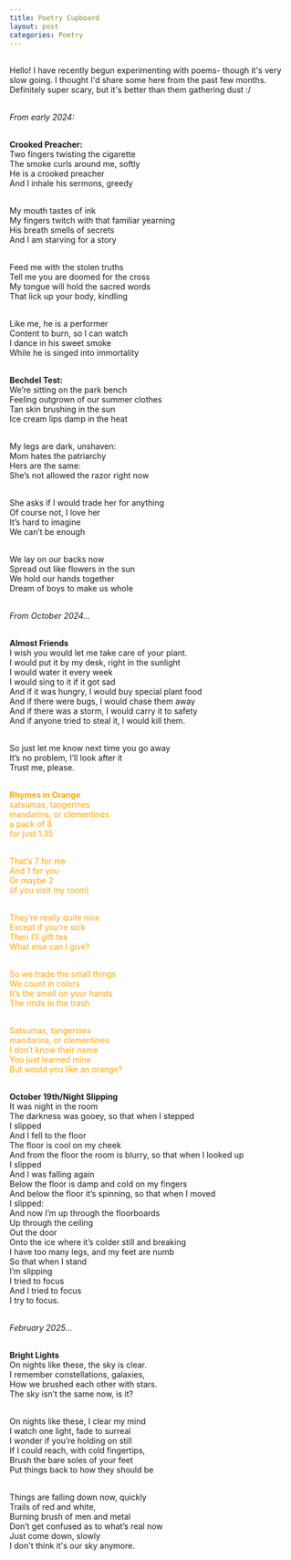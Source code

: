 ```yaml
---
title: Poetry Cupboard
layout: post
categories: Poetry
---
```


<br>Hello! I have recently begun experimenting with poems- though it's very slow going. I thought I'd share some here from the past few months. Definitely super scary, but it's better than them gathering dust :/

<br>*From early 2024:*

<br>**Crooked Preacher:**
<br>Two fingers twisting the cigarette
<br>The smoke curls around me, softly
<br>He is a crooked preacher
<br>And I inhale his sermons, greedy 

<br>My mouth tastes of ink
<br>My fingers twitch with that familiar yearning
<br>His breath smells of secrets
<br>And I am starving for a story

<br>Feed me with the stolen truths
<br>Tell me you are doomed for the cross
<br>My tongue will hold the sacred words
<br>That lick up your body, kindling

<br>Like me, he is a performer
<br>Content to burn, so I can watch
<br>I dance in his sweet smoke
<br>While he is singed into immortality

<br>**Bechdel Test:**
<br>We’re sitting on the park bench
<br>Feeling outgrown of our summer clothes
<br>Tan skin brushing in the sun
<br>Ice cream lips damp in the heat

<br>My legs are dark, unshaven:
<br>Mom hates the patriarchy
<br>Hers are the same:
<br>She’s not allowed the razor right now

<br>She asks if I would trade her for anything
<br>Of course not, I love her
<br>It’s hard to imagine
<br>We can’t be enough

<br>We lay on our backs now
<br>Spread out like flowers in the sun
<br>We hold our hands together
<br>Dream of boys to make us whole

<br>*From October 2024...*

<br>**Almost Friends**
<br>I wish you would let me take care of your plant.
<br>I would put it by my desk, right in the sunlight
<br>I would water it every week
<br>I would sing to it if it got sad
<br>And if it was hungry, I would buy special plant food
<br>And if there were bugs, I would chase them away
<br>And if there was a storm, I would carry it to safety
<br>And if anyone tried to steal it, I would kill them.

<br>So just let me know next time you go away
<br>It’s no problem, I’ll look after it
<br>Trust me, please.

<font color="orange">
<br><b>Rhymes in Orange</b>
<br>satsumas, tangerines
<br>mandarins, or clementines
<br>a pack of 8 
<br>for just 1.35

<br>That’s 7 for me
<br>And 1 for you
<br>Or maybe 2
<br>(if you visit my room)

<br>They’re really quite nice
<br>Except if you’re sick
<br>Then I’ll gift tea
<br>What else can I give?

<br>So we trade the small things
<br>We count in colors
<br>It’s the smell on your hands
<br>The rinds in the trash

<br>Satsumas, tangerines
<br>mandarins, or clementines
<br>I don’t know their name
<br>You just learned mine
<br>But would you like an orange?
</font>

<br>**October 19th/Night Slipping**
<br>It was night in the room
<br>The darkness was gooey, so that when I stepped
<br>I slipped
<br>And I fell to the floor
<br>The floor is cool on my cheek
<br>And from the floor the room is blurry, so that when I looked up
<br>I slipped
<br>And I was falling again
<br>Below the floor is damp and cold on my fingers
<br>And below the floor it’s spinning, so that when I moved
<br>I slipped:
<br>And now I’m up through the floorboards
<br>Up through the ceiling
<br>Out the door
<br>Onto the ice where it’s colder still and breaking
<br>I have too many legs, and my feet are numb
<br>So that when I stand
<br>I’m slipping
<br>I tried to focus
<br>And I tried to focus
<br>I try to focus.

<br>*February 2025...*

<br>**Bright Lights**
<br>On nights like these, the sky is clear.
<br>I remember constellations, galaxies,
<br>How we brushed each other with stars.
<br>The sky isn’t the same now, is it?

<br>On nights like these, I clear my mind
<br>I watch one light, fade to surreal
<br>I wonder if you’re holding on still
<br>If I could reach, with cold fingertips,
<br>Brush the bare soles of your feet
<br>Put things back to how they should be

<br>Things are falling down now, quickly
<br>Trails of red and white,
<br>Burning brush of men and metal
<br>Don’t get confused as to what’s real now
<br>Just come down, slowly
<br>I don't think it's our sky anymore.






